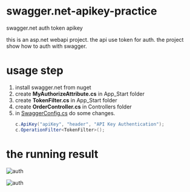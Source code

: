 # swagger.net-apikey-practice
swagger.net auth token apikey

this is an asp.net webapi project. the api use token for auth. the project show how to auth with swagger.

# usage step
1. install swagger.net from nuget
2. create **MyAuthorizeAttribute.cs** in App_Start folder
3. create **TokenFilter.cs** in App_Start folder
4. create **OrderController.cs** in Controllers folder
5. in [SwaggerConfig.cs](https://github.com/github-amazingboy/swagger.net-apikey-practice/blob/master/swaggernet-apikey/App_Start/SwaggerConfig.cs#L74-L75)  do some changes.
   ```C#
   c.ApiKey("apiKey", "header", "API Key Authentication");
   c.OperationFilter<TokenFilter>();
   ```

# the running result
![auth](https://rawcdn.githack.com/github-amazingboy/swagger.net-apikey-practice/4fcfda4871c379c12e7a008a9018ef723033c374/auth1.png)

![auth](https://rawcdn.githack.com/github-amazingboy/swagger.net-apikey-practice/4fcfda4871c379c12e7a008a9018ef723033c374/auth2.png?raw=true)

